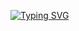 <a href="https://git.io/typing-svg"><img src="https://readme-typing-svg.herokuapp.com?font=Cinzel&size=32&duration=1000&pause=1000&multiline=true&width=435&height=80&lines=%24whoami__;Mahadi+Shaikat" alt="Typing SVG" /></a>

